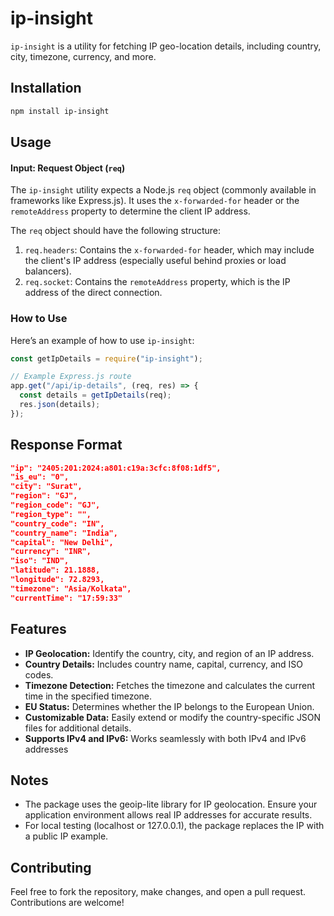 # ip-insight

`ip-insight` is a utility for fetching IP geo-location details, including country, city, timezone, currency, and more.

## Installation

```bash
npm install ip-insight
```

## Usage

#### Input: Request Object (`req`)

The `ip-insight` utility expects a Node.js `req` object (commonly available in frameworks like Express.js). It uses the `x-forwarded-for` header or the `remoteAddress` property to determine the client IP address.

The `req` object should have the following structure:

1. `req.headers`: Contains the `x-forwarded-for` header, which may include the client's IP address (especially useful behind proxies or load balancers).
2. `req.socket`: Contains the `remoteAddress` property, which is the IP address of the direct connection.

### How to Use

Here’s an example of how to use `ip-insight`:

```javascript
const getIpDetails = require("ip-insight");

// Example Express.js route
app.get("/api/ip-details", (req, res) => {
  const details = getIpDetails(req);
  res.json(details);
});
```

## Response Format

```json
"ip": "2405:201:2024:a801:c19a:3cfc:8f08:1df5",
"is_eu": "0",
"city": "Surat",
"region": "GJ",
"region_code": "GJ",
"region_type": "",
"country_code": "IN",
"country_name": "India",
"capital": "New Delhi",
"currency": "INR",
"iso": "IND",
"latitude": 21.1888,
"longitude": 72.8293,
"timezone": "Asia/Kolkata",
"currentTime": "17:59:33"
```

## Features

- **IP Geolocation:** Identify the country, city, and region of an IP address.
- **Country Details:** Includes country name, capital, currency, and ISO codes.
- **Timezone Detection:** Fetches the timezone and calculates the current time in the specified timezone.
- **EU Status:** Determines whether the IP belongs to the European Union.
- **Customizable Data:** Easily extend or modify the country-specific JSON files for additional details.
- **Supports IPv4 and IPv6:** Works seamlessly with both IPv4 and IPv6 addresses

## Notes

- The package uses the geoip-lite library for IP geolocation. Ensure your application environment allows real IP addresses for accurate results.
- For local testing (localhost or 127.0.0.1), the package replaces the IP with a public IP example.

## Contributing

Feel free to fork the repository, make changes, and open a pull request. Contributions are welcome!
